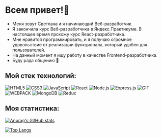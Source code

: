 # Всем привет!👋

- Меня зовут Светлана и я начинающий Веб-разработчик.
- Я закончила курс Веб-разработчика в Яндекс.Практикуме. В настоящее время прохожу курс React-разработчика.
- Мне нравится программировать, и я получаю огромное удовольствие от реализации функционала, который удобен для пользователей.
- На данный момент я ищу работу в качестве Frontend-разработчика.
- Буду рада общению 🙂

## Мой стек технологий:
![HTML5](https://img.shields.io/badge/-HTML5-000?&logo=HTML5)
![CSS3](https://img.shields.io/badge/-CSS3-000?&logo=CSS3)
![JavaScript](https://img.shields.io/badge/-JavaScript-000?&logo=JavaScript)
![React](https://img.shields.io/badge/-React-000?&logo=React)
![Node.js](https://img.shields.io/badge/-Node.js-000?&logo=node.js)
![Express.js](https://img.shields.io/badge/-Express-000?logo=express)
![GIT](https://img.shields.io/badge/-GIT-000?&logo=GIT)
![WEBPACK](https://img.shields.io/badge/-WEBPACK-000?&logo=WEBPACK)
![MongoDB](https://img.shields.io/badge/-MongoDB-000?&logo=MongoDB)
![Redux](https://img.shields.io/badge/-Redux-000?&logo=Redux)  

## Моя статистика:

[![Anurag's GitHub stats](https://github-readme-stats.vercel.app/api?username=svetlanassi&show_icons=true)](https://github.com/svetlanassi)

[![Top Langs](https://github-readme-stats.vercel.app/api/top-langs/?username=svetlanassi&layout=compact)](https://github.com/svetlanassi)
